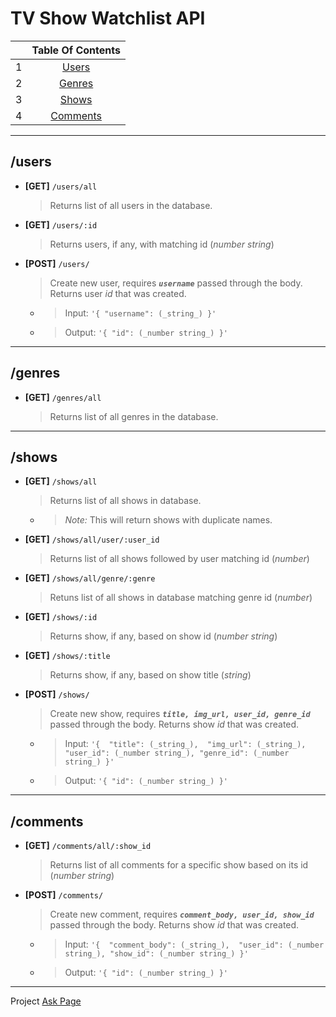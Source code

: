 # TV Show Watchlist API

||Table Of Contents|
|:--|:----:|
|1| [Users](http://temp)|
|2| [Genres](http://temp)|
|3| [Shows](http://temp)|
|4| [Comments](http://temp)|

___
## **/users**
- **[GET]** `/users/all`
    > Returns list of all users in the database.

- **[GET]** `/users/:id`
    > Returns users, if any, with matching id (_number string_)

- **[POST]** `/users/`
    > Create new user, requires **_`username`_** passed through the body. Returns user _id_ that was created.
   -  > Input: `'{ "username": (_string_) }'`
   -  > Output: `'{ "id": (_number string_) }'`
___

## **/genres**
- **[GET]** `/genres/all`
    > Returns list of all genres in the database.
___

## **/shows**
- **[GET]** `/shows/all`
    > Returns list of all shows in database.
    - > _Note:_ This will return shows with duplicate names.
 
- **[GET]** `/shows/all/user/:user_id`
    > Returns list of all shows followed by user matching id (_number_)

- **[GET]** `/shows/all/genre/:genre`
    > Retuns list of all shows in database matching genre id (_number_)

- **[GET]** `/shows/:id`
    > Returns show, if any, based on show id (_number string_)

- **[GET]** `/shows/:title`
    > Returns show, if any, based on show title (_string_)

- **[POST]** `/shows/`
    > Create new show, requires  **_`title, img_url, user_id, genre_id`_** passed through the body. Returns show _id_ that was created.
   -  > Input: `'{ 
    "title": (_string_), 
    "img_url": (_string_), 
    "user_id": (_number string_),
    "genre_id": (_number string_)
     }'`
   -  > Output: `'{ "id": (_number string_) }'`
___
## **/comments**
- **[GET]** `/comments/all/:show_id`
    > Returns list of all comments for a specific show based on its id (_number string_)

- **[POST]** `/comments/`
    > Create new comment, requires  **_`comment_body, user_id, show_id `_** passed through the body. Returns show _id_ that was created.
   -  > Input: `'{ 
    "comment_body": (_string_), 
    "user_id": (_number string_),
    "show_id": (_number string_)
     }'`
   -  > Output: `'{ "id": (_number string_) }'`

___


Project [Ask Page](https://github.com/joinpursuit/PCNW-Web-Final) 